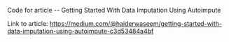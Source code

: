 Code for article -- Getting Started With Data Imputation Using Autoimpute

Link to article: https://medium.com/@haiderwaseem/getting-started-with-data-imputation-using-autoimpute-c3d53484a4bf
